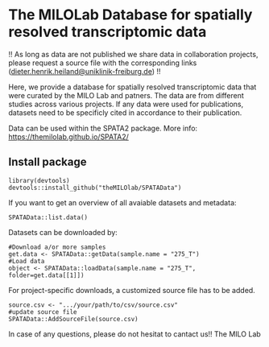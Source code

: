 # The MILOLab Database for spatially resolved transcriptomic data

!! As long as data are not published we share data in collaboration projects, please request a source file with the corresponding links (dieter.henrik.heiland@uniklinik-freiburg.de) !!



Here, we provide a database for spatially resolved transcriptomic data that were curated by the MILO Lab and patners. The data are from different studies across various projects. If any data were used for publications, datasets need to be specificly cited in accordance to their publication.


Data can be used within the SPATA2 package. More info: https://themilolab.github.io/SPATA2/

## Install package

```
library(devtools)
devtools::install_github("theMILOlab/SPATAData")
```

If you want to get an overview of all avaiable datasets and metadata:

```
SPATAData::list.data()
```

Datasets can be downloaded by: 

```
#Download a/or more samples
get.data <- SPATAData::getData(sample.name = "275_T")
#Load data 
object <- SPATAData::loadData(sample.name = "275_T", folder=get.data[[1]])

```

For project-specific downloads, a customized source file has to be added. 

```
source.csv <- ".../your/path/to/csv/source.csv"
#update source file
SPATAData::AddSourceFile(source.csv)

```





In case of any questions, please do not hesitat to cantact us!! The MILO Lab




